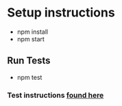 # Setup instructions
- npm install
- npm start

## Run Tests
- npm test

### Test instructions [found here](https://github.com/tctc91/zoopla-test/tree/master/instructions)
